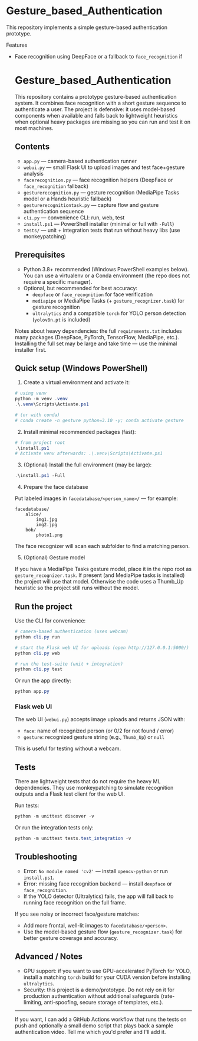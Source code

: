 # Gesture_based_Authentication

This repository implements a simple gesture-based authentication prototype.

Features
- Face recognition using DeepFace or a fallback to `face_recognition` if
	# Gesture_based_Authentication

	This repository contains a prototype gesture-based authentication system.
	It combines face recognition with a short gesture sequence to authenticate a
	user. The project is defensive: it uses model-based components when available
	and falls back to lightweight heuristics when optional heavy packages are
	missing so you can run and test it on most machines.

	## Contents
	- `app.py` — camera-based authentication runner
	- `webui.py` — small Flask UI to upload images and test face+gesture analysis
	- `facerecognition.py` — face recognition helpers (DeepFace or `face_recognition` fallback)
	- `gesturerecognition.py` — gesture recognition (MediaPipe Tasks model or a Hands heuristic fallback)
	- `gesturerecognitiontask.py` — capture flow and gesture authentication sequence
	- `cli.py` — convenience CLI: run, web, test
	- `install.ps1` — PowerShell installer (minimal or full with `-Full`)
	- `tests/` — unit + integration tests that run without heavy libs (use monkeypatching)

	## Prerequisites
	- Python 3.8+ recommended (Windows PowerShell examples below). You can use
		a virtualenv or a Conda environment (the repo does not require a specific
		manager).
	- Optional, but recommended for best accuracy:
		- `deepface` or `face_recognition` for face verification
		- `mediapipe` or MediaPipe Tasks (+ `gesture_recognizer.task`) for gesture recognition
		- `ultralytics` and a compatible `torch` for YOLO person detection (`yolov8n.pt` is included)

	Notes about heavy dependencies: the full `requirements.txt` includes many
	packages (DeepFace, PyTorch, TensorFlow, MediaPipe, etc.). Installing the
	full set may be large and take time — use the minimal installer first.

	## Quick setup (Windows PowerShell)

	1. Create a virtual environment and activate it:

	```powershell
	# using venv
	python -m venv .venv
	.\.venv\Scripts\Activate.ps1

	# (or with conda)
	# conda create -n gesture python=3.10 -y; conda activate gesture
	```

	2. Install minimal recommended packages (fast):

	```powershell
	# from project root
	.\install.ps1
	# Activate venv afterwards: .\.venv\Scripts\Activate.ps1
	```

	3. (Optional) Install the full environment (may be large):

	```powershell
	.\install.ps1 -Full
	```

	4. Prepare the face database

	Put labeled images in `facedatabase/<person_name>/` — for example:

	```
	facedatabase/
		alice/
			img1.jpg
			img2.jpg
		bob/
			photo1.png
	```

	The face recognizer will scan each subfolder to find a matching person.

	5. (Optional) Gesture model

	If you have a MediaPipe Tasks gesture model, place it in the repo root as
	`gesture_recognizer.task`. If present (and MediaPipe tasks is installed)
	the project will use that model. Otherwise the code uses a Thumb_Up heuristic
	so the project still runs without the model.

	## Run the project

	Use the CLI for convenience:

	```powershell
	# camera-based authentication (uses webcam)
	python cli.py run

	# start the Flask web UI for uploads (open http://127.0.0.1:5000/)
	python cli.py web

	# run the test-suite (unit + integration)
	python cli.py test
	```

	Or run the app directly:

	```powershell
	python app.py
	```

	### Flask web UI
	The web UI (`webui.py`) accepts image uploads and returns JSON with:
	- `face`: name of recognized person (or 0/2 for not found / error)
	- `gesture`: recognized gesture string (e.g., `Thumb_Up`) or `null`

	This is useful for testing without a webcam.

	## Tests

	There are lightweight tests that do not require the heavy ML dependencies.
	They use monkeypatching to simulate recognition outputs and a Flask test
	client for the web UI.

	Run tests:

	```powershell
	python -m unittest discover -v
	```

	Or run the integration tests only:

	```powershell
	python -m unittest tests.test_integration -v
	```

	## Troubleshooting
	- Error: `No module named 'cv2'` — install `opencv-python` or run `install.ps1`.
	- Error: missing face recognition backend — install `deepface` or `face_recognition`.
	- If the YOLO detector (Ultralytics) fails, the app will fall back to
		running face recognition on the full frame.

	If you see noisy or incorrect face/gesture matches:
	- Add more frontal, well-lit images to `facedatabase/<person>`.
	- Use the model-based gesture flow (`gesture_recognizer.task`) for better
		gesture coverage and accuracy.

	## Advanced / Notes
	- GPU support: if you want to use GPU-accelerated PyTorch for YOLO, install
		a matching `torch` build for your CUDA version before installing
		`ultralytics`.
	- Security: this project is a demo/prototype. Do not rely on it for
		production authentication without additional safeguards (rate-limiting,
		anti-spoofing, secure storage of templates, etc.).

	---

	If you want, I can add a GitHub Actions workflow that runs the tests on push
	and optionally a small demo script that plays back a sample authentication
	video. Tell me which you'd prefer and I'll add it.